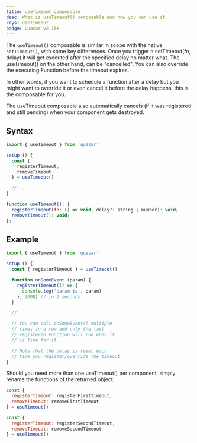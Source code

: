 ```yaml
---
title: useTimeout composable
desc: What is useTimeout() composable and how you can use it
keys: useTimeout
badge: Quasar v2.15+
---
```


The `useTimeout()` composable is similar in scope with the native `setTimeout()`, with some key differences. Once you trigger a setTimeout(fn, delay) it will get executed after the specified delay no matter what. The useTimeout() on the other hand, can be "cancelled". You can also override the executing Function before the timeout expires.

In other words, if you want to schedule a function after a delay but you might want to override it or even cancel it before the delay happens, this is the composable for you.

The useTimeout composable also automatically cancels (if it was registered and still pending) when your component gets destroyed.

## Syntax

```js
import { useTimeout } from 'quasar'

setup () {
  const {
    registerTimeout,
    removeTimeout
  } = useTimeout()

  // ...
}
```

```js
function useTimeout(): {
  registerTimeout(fn: () => void, delay?: string | number): void;
  removeTimeout(): void;
};
```

## Example

```js
import { useTimeout } from 'quasar'

setup () {
  const { registerTimeout } = useTimeout()

  function onSomeEvent (param) {
    registerTimeout(() => {
      console.log('param is', param)
    }, 2000) // in 2 seconds
  }

  // ...

  // You can call onSomeEvent() multiple
  // times in a row and only the last
  // registered Function will run when it
  // is time for it

  // Note that the delay is reset each
  // time you register/override the timeout
}
```

Should you need more than one useTimeout() per component, simply rename the functions of the returned object:

```js
const {
  registerTimeout: registerFirstTimeout,
  removeTimeout: removeFirstTimeout
} = useTimeout()

const {
  registerTimeout: registerSecondTimeout,
  removeTimeout: removeSecondTimeout
} = useTimeout()
```
